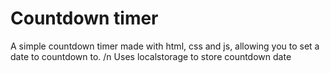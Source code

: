 # Countdown timer
A simple countdown timer made with html, css and js, allowing you to set a date to countdown to.
/n
Uses localstorage to store countdown date
